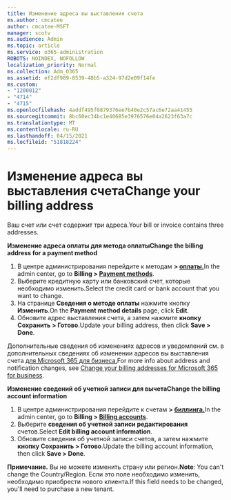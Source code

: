 ```yaml
---
title: Изменение адреса вы выставления счета
ms.author: cmcatee
author: cmcatee-MSFT
manager: scotv
ms.audience: Admin
ms.topic: article
ms.service: o365-administration
ROBOTS: NOINDEX, NOFOLLOW
localization_priority: Normal
ms.collection: Adm_O365
ms.assetid: ef2df989-8539-48b5-a324-97d2e09f14fe
ms.custom:
- "1200012"
- "4714"
- "4715"
ms.openlocfilehash: 4addf495f0879376ee7b40e2c57ac6e72aa41455
ms.sourcegitcommit: 8bc60ec34bc1e40685e3976576e04a2623f63a7c
ms.translationtype: MT
ms.contentlocale: ru-RU
ms.lasthandoff: 04/15/2021
ms.locfileid: "51818224"
---
```

# <a name="change-your-billing-address"></a><span data-ttu-id="8a6c0-102">Изменение адреса вы выставления счета</span><span class="sxs-lookup"><span data-stu-id="8a6c0-102">Change your billing address</span></span>

<span data-ttu-id="8a6c0-103">Ваш счет или счет содержит три адреса.</span><span class="sxs-lookup"><span data-stu-id="8a6c0-103">Your bill or invoice contains three addresses.</span></span>

<span data-ttu-id="8a6c0-104">**Изменение адреса оплаты для метода оплаты**</span><span class="sxs-lookup"><span data-stu-id="8a6c0-104">**Change the billing address for a payment method**</span></span>

1. <span data-ttu-id="8a6c0-105">В центре администрирования перейдите к методам **> [оплаты.](https://go.microsoft.com/fwlink/p/?linkid=2018806)**</span><span class="sxs-lookup"><span data-stu-id="8a6c0-105">In the admin center, go to **Billing > [Payment methods](https://go.microsoft.com/fwlink/p/?linkid=2018806)**.</span></span>
2. <span data-ttu-id="8a6c0-106">Выберите кредитную карту или банковский счет, которые необходимо изменить.</span><span class="sxs-lookup"><span data-stu-id="8a6c0-106">Select the credit card or bank account that you want to change.</span></span>
3. <span data-ttu-id="8a6c0-107">На странице **Сведения о методе оплаты** нажмите кнопку **Изменить**.</span><span class="sxs-lookup"><span data-stu-id="8a6c0-107">On the **Payment method details** page, click **Edit**.</span></span>
4. <span data-ttu-id="8a6c0-108">Обновите адрес выставления счета, а затем нажмите **кнопку Сохранить > Готово**.</span><span class="sxs-lookup"><span data-stu-id="8a6c0-108">Update your billing address, then click **Save > Done**.</span></span>

<span data-ttu-id="8a6c0-109">Дополнительные сведения об изменениях адресов и уведомлений см. в дополнительных сведениях об изменении адресов вы выставления счета [для Microsoft 365 для бизнеса.](https://docs.microsoft.com/microsoft-365/commerce/billing-and-payments/change-your-billing-addresses?view=o365-worldwide)</span><span class="sxs-lookup"><span data-stu-id="8a6c0-109">For more info about address and notification changes, see [Change your billing addresses for Microsoft 365 for business](https://docs.microsoft.com/microsoft-365/commerce/billing-and-payments/change-your-billing-addresses?view=o365-worldwide).</span></span>

<span data-ttu-id="8a6c0-110">**Изменение сведений об учетной записи для вычета**</span><span class="sxs-lookup"><span data-stu-id="8a6c0-110">**Change the billing account information**</span></span>

1. <span data-ttu-id="8a6c0-111">В центре администрирования перейдите к счетам **> [биллинга.](https://admin.microsoft.com/Adminportal/Home?source=applauncher#/BillingAccounts/billing-accounts)**</span><span class="sxs-lookup"><span data-stu-id="8a6c0-111">In the admin center, go to **Billing > [Billing accounts](https://admin.microsoft.com/Adminportal/Home?source=applauncher#/BillingAccounts/billing-accounts)**.</span></span>
2. <span data-ttu-id="8a6c0-112">Выберите **сведения об учетной записи редактирования** счетов.</span><span class="sxs-lookup"><span data-stu-id="8a6c0-112">Select **Edit billing account information**.</span></span>
3. <span data-ttu-id="8a6c0-113">Обновите сведения об учетной записи счетов, а затем нажмите **кнопку Сохранить > Готово**.</span><span class="sxs-lookup"><span data-stu-id="8a6c0-113">Update the billing account information, then click **Save > Done**.</span></span>

<span data-ttu-id="8a6c0-114">**Примечание.** Вы не можете изменить страну или регион.</span><span class="sxs-lookup"><span data-stu-id="8a6c0-114">**Note**: You can't change the Country/Region.</span></span> <span data-ttu-id="8a6c0-115">Если это поле необходимо изменить, необходимо приобрести нового клиента.</span><span class="sxs-lookup"><span data-stu-id="8a6c0-115">If this field needs to be changed, you'll need to purchase a new tenant.</span></span>
